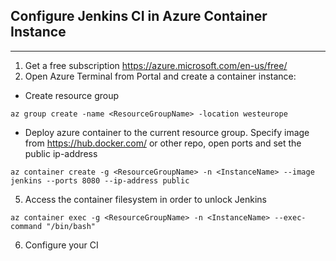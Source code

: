## Configure Jenkins CI in Azure Container Instance
----
1. Get a free subscription
https://azure.microsoft.com/en-us/free/
2. Open Azure Terminal from Portal and create a container instance:
* Create resource group
```
az group create -name <ResourceGroupName> -location westeurope
```
* Deploy azure container to the current resource group. 
Specify image from https://hub.docker.com/ or other repo, open ports and set the public ip-address
```
az container create -g <ResourceGroupName> -n <InstanceName> --image jenkins --ports 8080 --ip-address public
```
5. Access the container filesystem in order to unlock Jenkins
``` 
az container exec -g <ResourceGroupName> -n <InstanceName> --exec-command "/bin/bash"
```
6. Configure your CI
